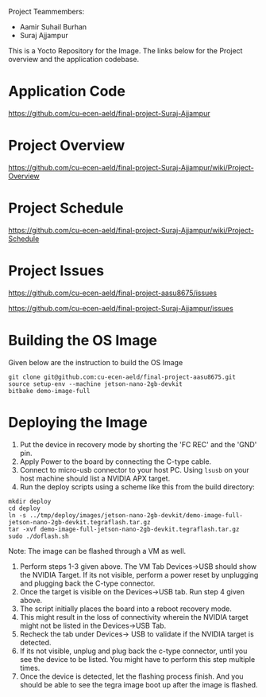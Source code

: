 Project Teammembers:
* Aamir Suhail Burhan
* Suraj Ajjampur

This is a Yocto Repository for the Image. The links below for the Project overview and the application codebase.

# Application Code
https://github.com/cu-ecen-aeld/final-project-Suraj-Ajjampur

# Project Overview
https://github.com/cu-ecen-aeld/final-project-Suraj-Ajjampur/wiki/Project-Overview

# Project Schedule
https://github.com/cu-ecen-aeld/final-project-Suraj-Ajjampur/wiki/Project-Schedule

# Project Issues
https://github.com/cu-ecen-aeld/final-project-aasu8675/issues

https://github.com/cu-ecen-aeld/final-project-Suraj-Ajjampur/issues

# Building the OS Image
Given below are the instruction to build the OS Image

```
git clone git@github.com:cu-ecen-aeld/final-project-aasu8675.git
source setup-env --machine jetson-nano-2gb-devkit
bitbake demo-image-full
```

# Deploying the Image
1. Put the device in recovery mode by shorting the 'FC REC' and the 'GND' pin.
2. Apply Power to the board by connecting the C-type cable.
3. Connect to micro-usb connector to your host PC. Using `lsusb` on your host machine should list a NVIDIA APX target.
4. Run the deploy scripts using a scheme like this from the build directory:

```
mkdir deploy
cd deploy
ln -s ../tmp/deploy/images/jetson-nano-2gb-devkit/demo-image-full-jetson-nano-2gb-devkit.tegraflash.tar.gz
tar -xvf demo-image-full-jetson-nano-2gb-devkit.tegraflash.tar.gz
sudo ./doflash.sh
```

Note: The image can be flashed through a VM as well. 
1. Perform steps 1-3 given above. The VM Tab Devices->USB should show the NVIDIA Target. If its not visible, perform a power reset by unplugging and plugging back the C-type connector.
2. Once the target is visible on the Devices->USB tab. Run step 4 given above.
3. The script initially places the board into a reboot recovery mode.
4. This might result in the loss of connectivity wherein the NVIDIA target might not be listed in the Devices->USB Tab.
5. Recheck the tab under Devices-> USB to validate if the NVIDIA target is detected.
6. If its not visible, unplug and plug back the c-type connector, until you see the device to be listed. You might have to perform this step multiple times.
7. Once the device is detected, let the flashing process finish. And you should be able to see the tegra image boot up after the image is flashed.

